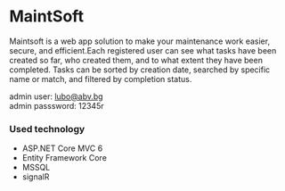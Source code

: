 # MaintSoft

Maintsoft is a web app solution to make your maintenance work easier, secure, and efficient.Each registered user can see what tasks have been created so far, who created them, and to what extent they have been completed. Tasks can be sorted by creation date, searched by specific name or match, and filtered by completion status.

admin user: lubo@abv.bg
<br>
admin passsword: 12345r

<h3>Used technology</h3>
<ul>
<li>ASP.NET Core MVC 6</li>
<li>Entity Framework Core</li>
<li>MSSQL</li>
<li>signalR</li>
</ul>

